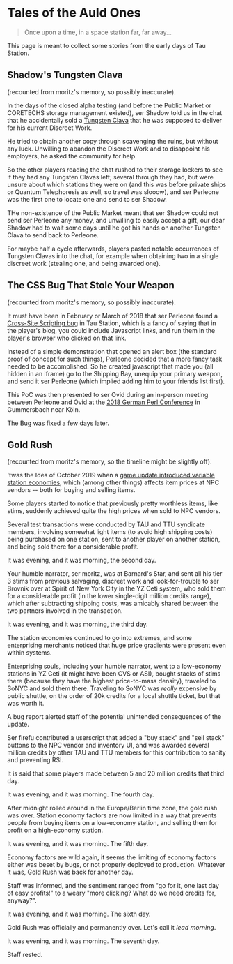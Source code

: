 # Tales of the Auld Ones

> Once upon a time, in a space station far, far away...

This page is meant to collect some stories from the early days of Tau Station.

## Shadow's Tungsten Clava

(recounted from moritz's memory, so possibly inaccurate).

In the days of the closed alpha testing (and before the Public Market or
CORETECHS storage management existed), ser Shadow told us in the chat that
he accidentally sold a [Tungsten Clava](https://taustation.space/item/tungsten-clava)
that he was supposed to deliver for his current Discreet Work.

He tried to obtain another copy through scavenging the ruins, but without
any luck. Unwilling to abandon the Discreet Work and to disappoint
his employers, he asked the community for help.

So the other players reading the chat rushed to their storage lockers
to see if they had any Tungsten Clavas left; several through they had,
but were unsure about which stations they were on (and this was
before private ships or Quantum Telephoresis as well, so travel was
slooow), and ser Perleone was the first one to locate one and send
to ser Shadow.

THe non-existence of the Public Market meant that ser Shadow could not
send ser Perleone any money, and unwilling to easily accept a gift,
our dear Shadow had to wait some days until he got his hands on another
Tungsten Clava to send back to Perleone.

For maybe half a cycle afterwards, players pasted notable occurrences
of Tungsten Clavas into the chat, for example when obtaining two in a
single discreet work (stealing one, and being awarded one).

## The CSS Bug That Stole Your Weapon

(recounted from moritz's memory, so possibly inaccurate).

It must have been in February or March of 2018 that ser Perleone
found a [Cross-Site Scripting bug](https://en.wikipedia.org/wiki/Cross-site_scripting)
in Tau Station, which is a fancy of saying that in the player's blog,
you could include Javascript links, and run them in the player's browser
who clicked on that link.

Instead of a simple demonstration that opened an alert box (the standard
proof of concept for such things), Perleone decided that a more fancy
task needed to be accomplished. So he created javascript that made
you (all hidden in an iframe) go to the Shipping Bay, unequip your primary
weapon, and send it ser Perleone (which implied adding him to your friends
list first).

This PoC was then presented to ser Ovid during an in-person meeting
between Perleone and Ovid at the [2018 German Perl Conference](http://act.yapc.eu/gpw2018/)
in Gummersbach near Köln.

The Bug was fixed a few days later.

## Gold Rush

(recounted from moritz's memory, so the timeline might be slightly off).

'twas the Ides of October 2019 when a [game update introduced variable station economies](https://taustation.space/blog/update-changelog-2019-oct-15/),
which (among other things) affects item prices at NPC vendors -- both for buying and selling items.

Some players started to notice that previously pretty worthless items, like stims, suddenly achieved
quite the high prices when sold to NPC vendors.

Several test transactions were conducted by TAU and TTU syndicate members, involving
somewhat light items (to avoid high shipping costs) being purchased on one station, sent
to another player on another station, and being sold there for a considerable profit.

It was evening, and it was morning, the second day.

Your humble narrator, ser moritz, was at Barnard's Star, and sent all his tier 3 stims from
previous salvaging, discreet work and look-for-trouble to ser Brovnik over at Spirit of
New York City in the YZ Ceti system, who sold them for a considerable profit (in the lower
single-digit million credits range), which after subtracting shipping costs, was amicably shared
between the two partners involved in the transaction.

It was evening, and it was morning, the third day.

The station economies continued to go into extremes, and some enterprising merchants noticed
that huge price gradients were present even within systems.

Enterprising souls, including your humble narrator, went to a low-economy stations in YZ Ceti
(it might have been CVS or ASI), bought stacks of stims there (because they have the highest
price-to-mass density), traveled to SoNYC and sold them there. Traveling to SoNYC was *really*
expensive by public shuttle, on the order of 20k credits for a local shuttle ticket, but that
was worth it.

A bug report alerted staff of the potential unintended consequences of the update.

Ser firefu contributed a userscript that added a "buy stack" and "sell stack"
buttons to the NPC vendor and inventory UI, and was awarded several million
credits by other TAU and TTU members for this contribution to sanity and
preventing RSI.

It is said that some players made between 5 and 20 million credits that third day.

It was evening, and it was morning. The fourth day.

After midnight rolled around in the Europe/Berlin time zone, the gold rush was over.
Station economy factors are now limited in a way that prevents people from buying
items on a low-economy station, and selling them for profit on a high-economy station.

It was evening, and it was morning. The fifth day.

Economy factors are wild again, it seems the limiting of economy factors either was
beset by bugs, or not properly deployed to production. Whatever it was, Gold Rush
was back for another day.

Staff was informed, and the sentiment ranged from "go for it, one last day of
easy profits!" to a weary "more clicking? What do we need credits for, anyway?".

It was evening, and it was morning. The sixth day.

Gold Rush was officially and permanently over. Let's call it *lead morning*.

It was evening, and it was morning. The seventh day.

Staff rested.

